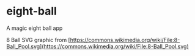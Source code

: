 # eight-ball

A magic eight ball app

8 Ball SVG graphic from [https://commons.wikimedia.org/wiki/File:8-Ball_Pool.svg](https://commons.wikimedia.org/wiki/File:8-Ball_Pool.svg)